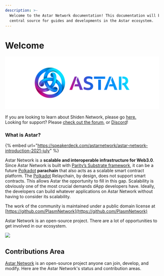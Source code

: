 ```yaml
---
description: >-
  Welcome to the Astar Network documentation! This documentation will be your
  central source for guides and developments in the Astar ecosystem.
---
```


# Welcome

![](.gitbook/assets/landscape.png)

If you are looking to learn about Shiden Network, please go [here.](https://shiden.astar.network)\
Looking for support? Please [check out the forum](https://forum.astar.network), or [Discord](https://discord.com/invite/wUcQt3R)!

### What is Astar?

{% embed url="https://speakerdeck.com/astarnetwork/astar-network-introduction-2021-july" %}

Astar Network is a **scalable and interoperable infrastructure for Web3.0**. Since Astar Network is built with [Parity’s Substrate framework](https://www.substrate.io), it can be a future [Polkadot](https://polkadot.network) **parachain** that also acts as a scalable smart contract platform. The [Polkadot](https://polkadot.network) Relaychain, by design, does not support smart contracts. This allows Astar the opportunity to fill in this gap. Scalability is obviously one of the most crucial demands dApp developers have. Ideally, the developers can build whatever applications on Astar Network without having to consider its scalability.

The work of the community is maintained under a public domain license at\
[https://github.com/PlasmNetwork](https://github.com/PlasmNetwork)

Astar Network is an open-source project. There are a lot of opportunities to get involved in our ecosystem.&#x20;



![](.gitbook/assets/undraw\_ideas\_s70l-1-.png)

## Contributions Area

[Astar Network](https://astar.network) is an open-source project anyone can join, develop, and modify. Here are the Astar Network's status and contribution areas.

